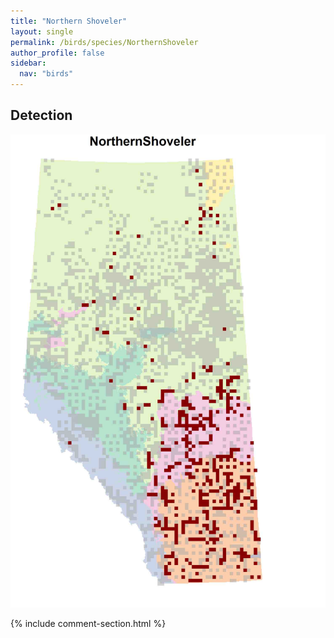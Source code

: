 ```yaml
---
title: "Northern Shoveler"
layout: single
permalink: /birds/species/NorthernShoveler
author_profile: false
sidebar:
  nav: "birds"
---
```


<h2>Detection</h2>

![](/assets/images/birds/NorthernShoveler/det.jpg)

{% include comment-section.html %}
